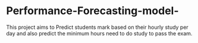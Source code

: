 # Performance-Forecasting-model-
This project aims to Predict students mark based on their hourly  study per day and also predict the minimum hours need to do study  to pass the exam. 
